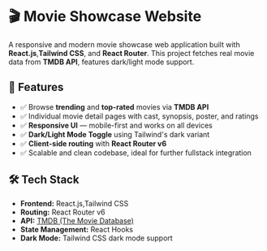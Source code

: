 # 🎬 Movie Showcase Website

A responsive and modern movie showcase web application built with **React.js**,**Tailwind CSS**, and **React Router**. This project fetches real movie data from **TMDB API**, features dark/light mode support.
## 🚀 Features

- ✅ Browse **trending** and **top-rated** movies via **TMDB API**  
- ✅ Individual movie detail pages with cast, synopsis, poster, and ratings  
- ✅ **Responsive UI** — mobile-first and works on all devices  
- ✅ **Dark/Light Mode Toggle** using Tailwind's dark variant  
- ✅ **Client-side routing** with **React Router v6**  
- ✅ Scalable and clean codebase, ideal for further fullstack integration  

## 🛠️ Tech Stack

- **Frontend:** React.js,Tailwind CSS  
- **Routing:** React Router v6  
- **API:** [TMDB (The Movie Database)](https://www.themoviedb.org/documentation/api)  
- **State Management:** React Hooks  
- **Dark Mode:** Tailwind CSS dark mode support  
